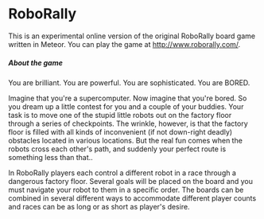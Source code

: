 RoboRally
=========

This is an experimental online version of the original RoboRally board game written in Meteor. You can play the game at http://www.roborally.com/.

<h5>About the game</h5>

You are brilliant. You are powerful. You are sophisticated. You are BORED.

Imagine that you're a supercomputer. Now imagine that you're bored. So you dream up a little contest for you and a couple of your buddies. Your task is to move one of the stupid little robots out on the factory floor through a series of checkpoints. The wrinkle, however, is that the factory floor is filled with all kinds of inconvenient (if not down-right deadly) obstacles located in various locations. But the real fun comes when the robots cross each other's path, and suddenly your perfect route is something less than that..

In RoboRally players each control a different robot in a race through a dangerous factory floor. Several goals will be placed on the board and you must navigate your robot to them in a specific order. The boards can be combined in several different ways to accommodate different player counts and races can be as long or as short as player's desire.

